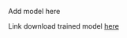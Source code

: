 Add model here

Link download trained model [here](https://drive.google.com/file/d/1r0NC5754F1degdOk_cAZsyTwd-_GsuMy/view?usp=drive_link)